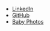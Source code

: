 * [LinkedIn](https://www.linkedin.com/in/mariannebjorner/)
* [GitHub](https://github.com/mbjorner/)
* [Baby Photos](http://theory.stanford.edu/~nikolaj/marianne-main.html)
